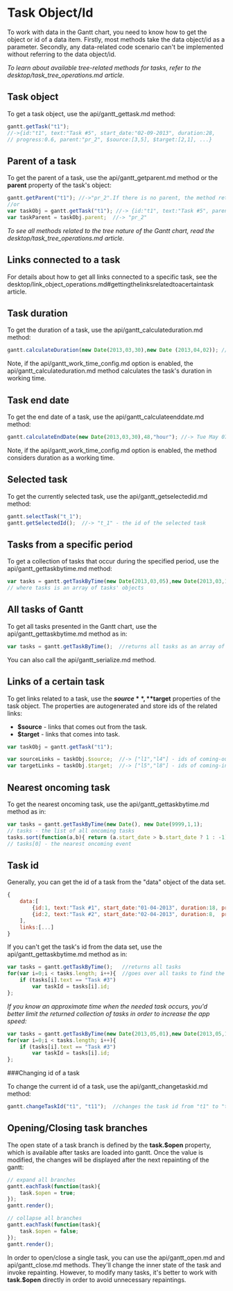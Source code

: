 Task Object/Id
============================================

To work with data in the Gantt chart, you need to know how to get the object or id of a data item. Firstly, most methods take the data object/id as a parameter. 
Secondly, any data-related code scenario can't be implemented without referring to the data object/id.

*To learn about available tree-related methods for tasks, refer to the desktop/task_tree_operations.md article.*

Task object
--------------------------

To get a task object, use the api/gantt_gettask.md method:

~~~js
gantt.getTask("t1");
//->{id:"t1", text:"Task #5", start_date:"02-09-2013", duration:28, 
// progress:0.6, parent:"pr_2", $source:[3,5], $target:[2,1], ...}
~~~

Parent of a task
---------------------------------------

To get the parent of a task, use the api/gantt_getparent.md method or the **parent** property of the task's object:

~~~js
gantt.getParent("t1"); //->"pr_2".If there is no parent, the method returns the root id
//or
var taskObj = gantt.getTask("t1"); //-> {id:"t1", text:"Task #5", parent:"pr_2", ...}
var taskParent = taskObj.parent;  //-> "pr_2"
~~~

*To see all methods related to the tree nature of the Gantt chart, read the desktop/task_tree_operations.md article.*

Links connected to a task
-------------------------------

For details about how to get all links connected to a specific task, see the desktop/link_object_operations.md#gettingthelinksrelatedtoacertaintask article.


Task duration
----------------------------------------

To get the duration of a task, use the api/gantt_calculateduration.md method:

~~~js
gantt.calculateDuration(new Date(2013,03,30),new Date (2013,04,02)); // ->16
~~~

Note, if the api/gantt_work_time_config.md option is enabled, the api/gantt_calculateduration.md method calculates the task's duration in working time. 

Task end date
----------------------------------------

To get the end date of a task, use the api/gantt_calculateenddate.md method:

~~~js
gantt.calculateEndDate(new Date(2013,03,30),48,"hour"); //-> Tue May 07 2013 17:00:00
~~~

Note, if the api/gantt_work_time_config.md option is enabled, the method considers duration as a working time. 


Selected task
-------------------------------------

To get the currently selected task, use the api/gantt_getselectedid.md method: 

~~~js
gantt.selectTask("t_1"); 
gantt.getSelectedId();  //-> "t_1" - the id of the selected task
~~~

Tasks from a specific period
------------------------------------------------

To get a collection of tasks that occur during the specified period, use the api/gantt_gettaskbytime.md method:

~~~js
var tasks = gantt.getTaskByTime(new Date(2013,03,05),new Date(2013,03,15)); 
// where tasks is an array of tasks' objects
~~~

All tasks of Gantt 
-------------------

To get all tasks presented in the Gantt chart, use the api/gantt_gettaskbytime.md method as in:

~~~js
var tasks = gantt.getTaskByTime();  //returns all tasks as an array of objects
~~~

You can also call the api/gantt_serialize.md method.


Links of a certain task
------------------------------------------

To get links related to a task, use the **$source**, **$target** properties of the task object. The properties are autogenerated and store ids of the related links:

- **$source** - links that comes out from the task.
- **$target** - links that comes into task.

~~~js
var taskObj = gantt.getTask("t1");

var sourceLinks = taskObj.$source;  //-> ["l1","l4"] - ids of coming-out links  /*!*/
var targetLinks = taskObj.$target;  //-> ["l5","l8"] - ids of coming-into links  /*!*/
~~~


Nearest oncoming task
--------------------------

To get the nearest oncoming task, use the api/gantt_gettaskbytime.md method as in:

~~~js
var tasks = gantt.getTaskByTime(new Date(), new Date(9999,1,1);	
// tasks - the list of all oncoming tasks
tasks.sort(function(a,b){ return (a.start_date > b.start_date ? 1 : -1); });
// tasks[0] - the nearest oncoming event
~~~

Task id
--------------------------

Generally, you can get the id of a task from the "data" object of the data set.  

~~~js
{
    data:[
        {id:1, text:"Task #1", start_date:"01-04-2013", duration:18, progress:0.4}, /*!*/
        {id:2, text:"Task #2", start_date:"02-04-2013", duration:8,  progress:0.6}  /*!*/
    ],
    links:[...]
}
~~~

If you can't get the task's id from the data set, use the api/gantt_gettaskbytime.md method as in:

~~~js
var tasks = gantt.getTaskByTime();   //returns all tasks
for(var i=0;i < tasks.length; i++){  //goes over all tasks to find the one needed
    if (tasks[i].text == "Task #3") 
        var taskId = tasks[i].id;
};
~~~

*If you know an approximate time when the needed task occurs, you'd better limit the returned collection of tasks in order to increase the app speed:*

~~~js
var tasks = gantt.getTaskByTime(new Date(2013,05,01),new Date(2013,05,10)); 
for(var i=0;i < tasks.length; i++){  
	if (tasks[i].text == "Task #3") 
    	var taskId = tasks[i].id;
};
~~~

###Changing id of a task

To change the current id of a task, use the api/gantt_changetaskid.md method:

~~~js
gantt.changeTaskId("t1", "t11");  //changes the task id from "t1" to "t11" 
~~~


Opening/Closing task branches
---------------

The open state of a task branch is defined by the **task.$open** property, which is available after tasks are loaded into gantt.
Once the value is modified, the changes will be displayed after the next repainting of the gantt:

~~~js
// expand all branches
gantt.eachTask(function(task){
	task.$open = true;
});
gantt.render();

// collapse all branches
gantt.eachTask(function(task){
	task.$open = false;
});
gantt.render();
~~~

In order to open/close a single task, you can use the api/gantt_open.md and api/gantt_close.md methods. They'll change the inner state of the task and invoke repainting. 
However, to modify many tasks, it's better to work with **task.$open** directly in order to avoid unnecessary repaintings.